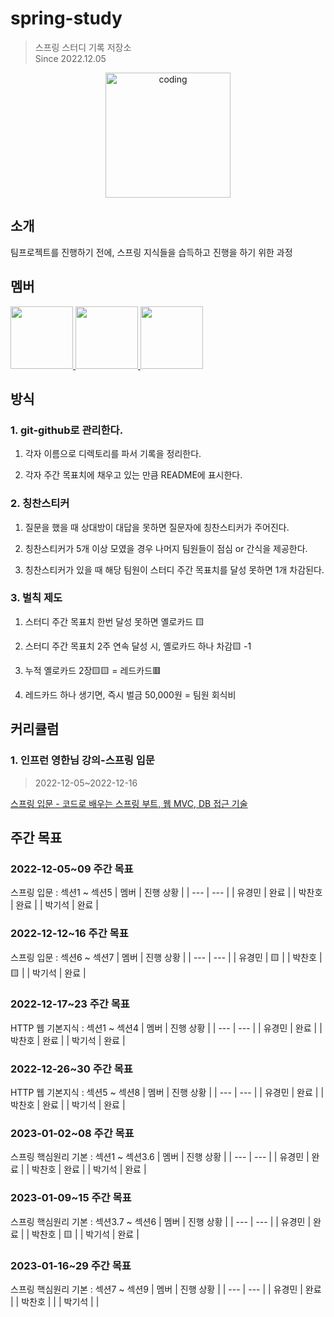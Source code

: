 # spring-study
> 스프링 스터디 기록 저장소   
Since 2022.12.05
<p align="center">
  <img src="https://user-images.githubusercontent.com/62877858/205857298-604a2471-f77d-47cd-bf0f-6c2db922059c.png" alt="coding" width="200px" />
</p>

## 소개

팀프로젝트를 진행하기 전에, 스프링 지식들을 습득하고 진행을 하기 위한 과정

## 멤버

<p>
<a href="https://github.com/gyeongmin1120">
  <img src="https://github.com/gyeongmin1120.png" width="100">
</a>
<a href="https://github.com/Chan-Pumpkin">
  <img src="https://github.com/Chan-Pumpkin.png" width="100">
</a>
<a href="https://github.com/kitseok">
  <img src="https://github.com/kitseok.png" width="100">
</a>
</p>

## 방식

### 1. git-github로 관리한다.

1) 각자 이름으로 디렉토리를 파서 기록을 정리한다.

2) 각자 주간 목표치에 채우고 있는 만큼 README에 표시한다.

### 2. 칭찬스티커

1) 질문을 했을 때 상대방이 대답을 못하면 질문자에 칭찬스티커가 주어진다.

2) 칭찬스티커가 5개 이상 모였을 경우 나머지 팀원들이 점심 or 간식을 제공한다.

3) 칭찬스티커가 있을 때 해당 팀원이 스터디 주간 목표치를 달성 못하면 1개 차감된다.

### 3. 벌칙 제도

1) 스터디 주간 목표치 한번 달성 못하면 옐로카드 🟨 

2) 스터디 주간 목표치 2주 연속 달성 시, 옐로카드 하나 차감🟨 -1

3) 누적 옐로카드 2장🟨🟨 = 레드카드🟥

4) 레드카드 하나 생기면, 즉시 벌금 50,000원 = 팀원 회식비

## 커리큘럼

### 1. 인프런 영한님 강의-스프링 입문
> 2022-12-05~2022-12-16    
<a href="https://www.inflearn.com/course/%EC%8A%A4%ED%94%84%EB%A7%81-%EC%9E%85%EB%AC%B8-%EC%8A%A4%ED%94%84%EB%A7%81%EB%B6%80%ED%8A%B8">
스프링 입문 - 코드로 배우는 스프링 부트, 웹 MVC, DB 접근 기술
</a>

## 주간 목표
### 2022-12-05~09 주간 목표
스프링 입문 : 섹션1 ~ 섹션5
| 멤버 | 진행 상황 |
| --- | --- |
| 유경민 | 완료 |
| 박찬호 | 완료 |
| 박기석 | 완료 |

### 2022-12-12~16 주간 목표
스프링 입문 : 섹션6 ~ 섹션7
| 멤버 | 진행 상황 |
| --- | --- |
| 유경민 | 🟨 |
| 박찬호 | 🟨 |
| 박기석 | 완료 |

### 2022-12-17~23 주간 목표
HTTP 웹 기본지식 : 섹션1 ~ 섹션4
| 멤버 | 진행 상황 |
| --- | --- |
| 유경민 | 완료 |
| 박찬호 | 완료 |
| 박기석 | 완료 |

### 2022-12-26~30 주간 목표
HTTP 웹 기본지식 : 섹션5 ~ 섹션8
| 멤버 | 진행 상황 |
| --- | --- |
| 유경민 | 완료 |
| 박찬호 | 완료 |
| 박기석 | 완료 |

### 2023-01-02~08 주간 목표
스프링 핵심원리 기본 : 섹션1 ~ 섹션3.6
| 멤버 | 진행 상황 |
| --- | --- |
| 유경민 | 완료 |
| 박찬호 | 완료 |
| 박기석 | 완료 |

### 2023-01-09~15 주간 목표
스프링 핵심원리 기본 : 섹션3.7 ~ 섹션6
| 멤버 | 진행 상황 |
| --- | --- |
| 유경민 | 완료 |
| 박찬호 | 🟨 |
| 박기석 | 완료 |

### 2023-01-16~29 주간 목표
스프링 핵심원리 기본 : 섹션7 ~ 섹션9
| 멤버 | 진행 상황 |
| --- | --- |
| 유경민 | 완료 |
| 박찬호 | |
| 박기석 | |
